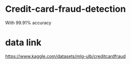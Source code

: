 # Credit-card-fraud-detection
With 99.91% accuracy
# data link 
https://www.kaggle.com/datasets/mlg-ulb/creditcardfraud
